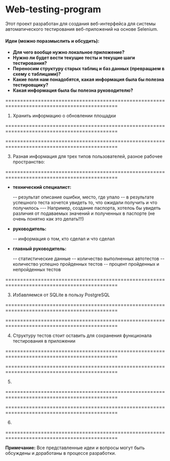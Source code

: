 # Web-testing-program

Этот проект разработан для создания веб-интерфейса для системы автоматического тестирования веб-приложений на основе Selenium.

#### Идеи (можно поразмыслить и обсудить):

- **Для чего вообще нужно локальное приложение?**
- **Нужно ли будет вести текущие тесты и текущие шаги тестирования?**
- **Переносим структуру старых таблиц и баз данных (превращаем в схему с таблицами)?**
- **Какие поля нам понадобятся, какая информация была бы полезна тестировщику?**
- **Какая информация была бы полезна руководителю?**

============================================================================================

1) Хранить информацию о обновлении площадки

============================================================================================

============================================================================================

3) Разная информация для трех типов пользователей, разное рабочее пространство:

============================================================================================

- **технический специалист:**

	-- результат описание ошибки, место, где упало
  	-- в результате успешного теста хочется увидеть то, что ожидали получить и что получилось
  		--- Например, создание паспорта, хотелоь бы увидеть различия от подаваемых значений и полученных в паспорте (не очень понятно как это делать!!!)  

- **руководитель:**

	-- информация о том, кто сделал и что сделал

- **главный руководитель:**

	-- статистические данные
	-- количество выполненных автотестов
	-- количество успешно пройденных тестов
	-- процент пройденных и непройденных тестов

============================================================================================

3) Избавляемся от SQLite в пользу PostgreSQL

============================================================================================

============================================================================================

4) Структуру тестов стоит оставить для сохранения функционала тестирования в приложении

============================================================================================

============================================================================================

5) 

============================================================================================

============================================================================================

6) 

============================================================================================

**Примечание:** Все представленные идеи и вопросы могут быть обсуждены и доработаны в процессе разработки.
